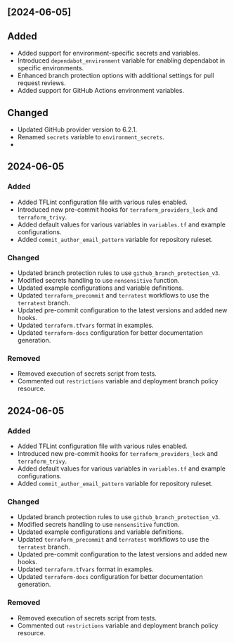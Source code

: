 ## [2024-06-05]

## Added

- Added support for environment-specific secrets and variables.
- Introduced `dependabot_environment` variable for enabling dependabot in specific environments.
- Enhanced branch protection options with additional settings for pull request reviews.
- Added support for GitHub Actions environment variables.

## Changed

- Updated GitHub provider version to 6.2.1.
- Renamed `secrets` variable to `environment_secrets`.
-
## 2024-06-05

### Added
- Added TFLint configuration file with various rules enabled.
- Introduced new pre-commit hooks for `terraform_providers_lock` and `terraform_trivy`.
- Added default values for various variables in `variables.tf` and example configurations.
- Added `commit_author_email_pattern` variable for repository ruleset.

### Changed
- Updated branch protection rules to use `github_branch_protection_v3`.
- Modified secrets handling to use `nonsensitive` function.
- Updated example configurations and variable definitions.
- Updated `terraform_precommit` and `terratest` workflows to use the `terratest` branch.
- Updated pre-commit configuration to the latest versions and added new hooks.
- Updated `terraform.tfvars` format in examples.
- Updated `terraform-docs` configuration for better documentation generation.

### Removed
- Removed execution of secrets script from tests.
- Commented out `restrictions` variable and deployment branch policy resource.

## 2024-06-05

### Added
- Added TFLint configuration file with various rules enabled.
- Introduced new pre-commit hooks for `terraform_providers_lock` and `terraform_trivy`.
- Added default values for various variables in `variables.tf` and example configurations.
- Added `commit_author_email_pattern` variable for repository ruleset.

### Changed
- Updated branch protection rules to use `github_branch_protection_v3`.
- Modified secrets handling to use `nonsensitive` function.
- Updated example configurations and variable definitions.
- Updated `terraform_precommit` and `terratest` workflows to use the `terratest` branch.
- Updated pre-commit configuration to the latest versions and added new hooks.
- Updated `terraform.tfvars` format in examples.
- Updated `terraform-docs` configuration for better documentation generation.

### Removed
- Removed execution of secrets script from tests.
- Commented out `restrictions` variable and deployment branch policy resource.
